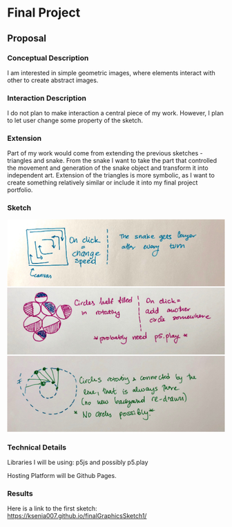 # Final Project

## Proposal

### Conceptual Description
I am interested in simple geometric images, where elements interact with other to create abstract images. 

### Interaction Description

I do not plan to make interaction a central piece of my work. However, I plan to let user change some property of the sketch. 

### Extension

Part of my work would come from extending the previous sketches - triangles and snake. From the snake I want to take the part that controlled the movement and generation of the snake object and transform it into independent art. Extension of the triangles is more symbolic, as I want to create something relatively similar or include it into my final project portfolio. 

### Sketch

<p align="center">
  <img src="assets/snakeV.jpg" width="700"/>
  <img src="assets/circles.jpg" width="700"/>
  <img src="assets/lines.jpg" width="700"/>
</p>


### Technical Details

Libraries I will be using: p5js and possibly p5.play

Hosting Platform will be Github Pages. 


### Results

Here is a link to the first sketch:
https://ksenia007.github.io/finalGraphicsSketch1/

